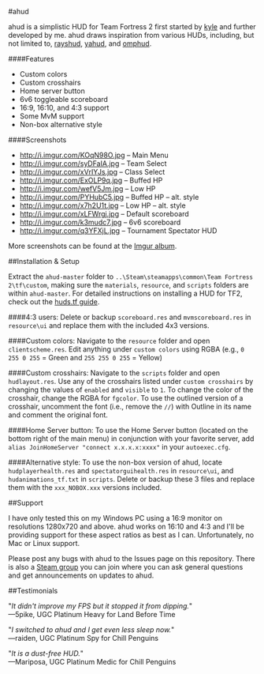 #ahud

ahud is a simplistic HUD for Team Fortress 2 first started by [kyle](https://github.com/hikyle) and further developed by me. ahud draws inspiration from various HUDs, including, but not limited to, [rayshud](https://github.com/raysfire/rayshud), [yahud](https://github.com/whayay/yahud), and [omphud](https://github.com/omp/tf2hud).

####Features

* Custom colors
* Custom crosshairs
* Home server button
* 6v6 toggleable scoreboard
* 16:9, 16:10, and 4:3 support
* Some MvM support
* Non-box alternative style

####Screenshots

* http://i.imgur.com/KOqN98O.jpg – Main Menu
* http://i.imgur.com/syDFaIA.jpg – Team Select
* http://i.imgur.com/xVrIYJs.jpg – Class Select
* http://i.imgur.com/ExOLP9q.jpg – Buffed HP
* http://i.imgur.com/wefV5Jm.jpg – Low HP
* http://i.imgur.com/PYHubC5.jpg – Buffed HP – alt. style
* http://i.imgur.com/x7h2U1t.jpg – Low HP – alt. style
* http://i.imgur.com/xLFWrgj.jpg – Default scoreboard
* http://i.imgur.com/k3mudc7.jpg – 6v6 scoreboard
* http://i.imgur.com/q3YFXjL.jpg – Tournament Spectator HUD

More screenshots can be found at the [Imgur album](http://imgur.com/a/569GH).

##Installation & Setup

Extract the `ahud-master` folder to `..\Steam\steamapps\common\Team Fortress 2\tf\custom`, making sure the `materials`, `resource`, and `scripts` folders are within `ahud-master`. For  detailed instructions on installing a HUD for TF2, check out the [huds.tf guide](http://huds.tf/guides/?guide=1).

####4:3 users:
Delete or backup `scoreboard.res` and `mvmscoreboard.res` in `resource\ui` and replace them with the included 4x3 versions.

####Custom colors:
Navigate to the `resource` folder and open `clientscheme.res`. Edit anything under  `custom colors` using RGBA (e.g., `0 255 0 255` = Green and `255 255 0 255` = Yellow)

####Custom crosshairs:
Navigate to the `scripts` folder and open `hudlayout.res`. Use any of the crosshairs listed under `custom crosshairs` by changing the values of `enabled` and `visible` to `1`. To change the color of the crosshair, change the RGBA for `fgcolor`. To use the outlined version of a crosshair, uncomment the font (i.e., remove the `//`) with Outline in its name and comment the original font.

####Home Server button:
To use the Home Server button (located on the bottom right of the main menu) in conjunction with your favorite server, add `alias JoinHomeServer "connect x.x.x.x:xxxx"` in your `autoexec.cfg`.

####Alternative style:
To use the non-box version of ahud, locate `hudplayerhealth.res` and `spectatorguihealth.res` in `resource\ui`, and `hudanimations_tf.txt` in `scripts`. Delete or backup these 3 files and replace them with the `xxx_NOBOX.xxx` versions included.

##Support

I have only tested this on my Windows PC using a 16:9 monitor on resolutions 1280x720 and above. ahud works on 16:10 and 4:3 and I'll be providing support for these aspect ratios as best as I can. Unfortunately, no Mac or Linux support. 

Please post any bugs with ahud to the Issues page on this repository. There is also a [Steam group](http://steamcommunity.com/groups/ahud) you can join where you can ask general questions and get announcements on updates to ahud.


##Testimonials

"*It didn't improve my FPS but it stopped it from dipping.*"  
—5pike, UGC Platinum Heavy for Land Before Time

"*I switched to ahud and I get even less sleep now.*"  
—raiden, UGC Platinum Spy for Chill Penguins

"*It is a dust-free HUD.*"  
—Mariposa, UGC Platinum Medic for Chill Penguins
